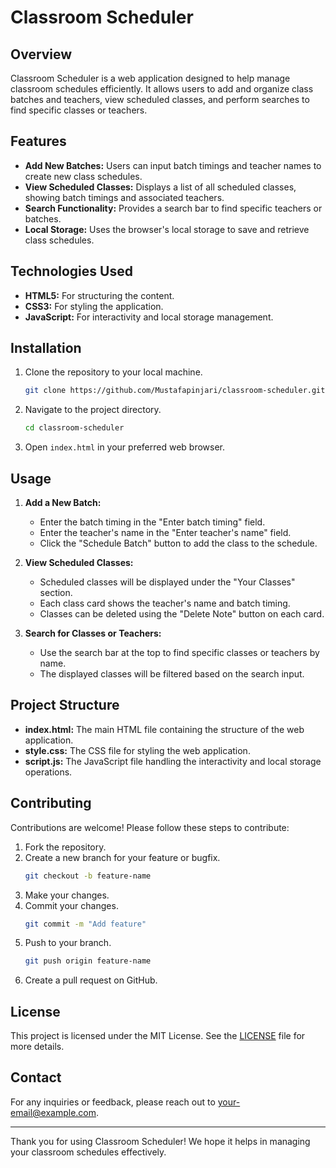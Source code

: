 # Classroom Scheduler

## Overview

Classroom Scheduler is a web application designed to help manage classroom schedules efficiently. It allows users to add and organize class batches and teachers, view scheduled classes, and perform searches to find specific classes or teachers.

## Features

- **Add New Batches:** Users can input batch timings and teacher names to create new class schedules.
- **View Scheduled Classes:** Displays a list of all scheduled classes, showing batch timings and associated teachers.
- **Search Functionality:** Provides a search bar to find specific teachers or batches.
- **Local Storage:** Uses the browser's local storage to save and retrieve class schedules.

## Technologies Used

- **HTML5:** For structuring the content.
- **CSS3:** For styling the application.
- **JavaScript:** For interactivity and local storage management.

## Installation

1. Clone the repository to your local machine.
   ```bash
   git clone https://github.com/Mustafapinjari/classroom-scheduler.git
   ```
2. Navigate to the project directory.
   ```bash
   cd classroom-scheduler
   ```
3. Open `index.html` in your preferred web browser.

## Usage

1. **Add a New Batch:**
   - Enter the batch timing in the "Enter batch timing" field.
   - Enter the teacher's name in the "Enter teacher's name" field.
   - Click the "Schedule Batch" button to add the class to the schedule.

2. **View Scheduled Classes:**
   - Scheduled classes will be displayed under the "Your Classes" section.
   - Each class card shows the teacher's name and batch timing.
   - Classes can be deleted using the "Delete Note" button on each card.

3. **Search for Classes or Teachers:**
   - Use the search bar at the top to find specific classes or teachers by name.
   - The displayed classes will be filtered based on the search input.

## Project Structure

- **index.html:** The main HTML file containing the structure of the web application.
- **style.css:** The CSS file for styling the web application.
- **script.js:** The JavaScript file handling the interactivity and local storage operations.

## Contributing

Contributions are welcome! Please follow these steps to contribute:

1. Fork the repository.
2. Create a new branch for your feature or bugfix.
   ```bash
   git checkout -b feature-name
   ```
3. Make your changes.
4. Commit your changes.
   ```bash
   git commit -m "Add feature"
   ```
5. Push to your branch.
   ```bash
   git push origin feature-name
   ```
6. Create a pull request on GitHub.

## License

This project is licensed under the MIT License. See the [LICENSE](LICENSE) file for more details.

## Contact

For any inquiries or feedback, please reach out to [your-email@example.com](mailto:your-email@example.com).

---

Thank you for using Classroom Scheduler! We hope it helps in managing your classroom schedules effectively.
